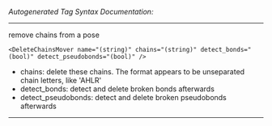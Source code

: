 _Autogenerated Tag Syntax Documentation:_

---
remove chains from a pose

```
<DeleteChainsMover name="(string)" chains="(string)" detect_bonds="(bool)" detect_pseudobonds="(bool)" />
```

-   chains: delete these chains.  The format appears to be unseparated chain letters, like 'AHLR'
-   detect_bonds: detect and delete broken bonds afterwards
-   detect_pseudobonds: detect and delete broken pseudobonds afterwards

---
